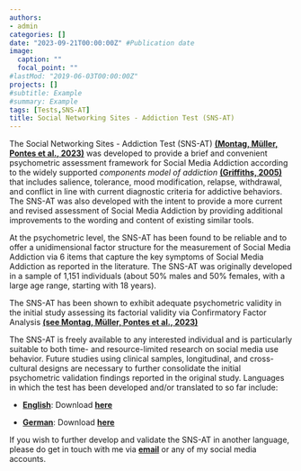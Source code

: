 ```yaml
---
authors:
- admin
categories: []
date: "2023-09-21T00:00:00Z" #Publication date
image:
  caption: ""
  focal_point: ""
#lastMod: "2019-06-03T00:00:00Z" 
projects: []
#subtitle: Example
#summary: Example
tags: [Tests,SNS-AT]
title: Social Networking Sites - Addiction Test (SNS-AT)
---
```

The Social Networking Sites - Addiction Test (SNS-AT) **[(Montag, Müller, Pontes et al., 2023)](https://doi.org/10.1186/s40359-023-01342-9)** was developed to provide a brief and convenient psychometric assessment framework for Social Media Addiction according to the widely supported _components model of addiction_ **[(Griffiths, 2005)](https://doi.org/10.1080/14659890500114359)** that includes salience, tolerance, mood modification, relapse, withdrawal, and conflict in line with current diagnostic criteria for addictive behaviors. The SNS-AT was also developed with the intent to provide a more current and revised assessment of Social Media Addiction by providing additional improvements to the wording and content of existing similar tools.

At the psychometric level, the SNS-AT has been found to be reliable and to offer a unidimensional factor structure for the measurement of Social Media Addiction via 6 items that capture the key symptoms of Social Media Addiction as reported in the literature. The SNS-AT was originally developed in a sample of 1,151 individuals (about 50% males and 50% females, with a large age range, starting with 18 years).

The SNS-AT has been shown to exhibit adequate psychometric validity in the initial study assessing its factorial validity via Confirmatory Factor Analysis **[(see Montag, Müller, Pontes et al., 2023)](https://doi.org/10.1186/s40359-023-01342-9)**

The SNS-AT is freely available to any interested individual and is particularly suitable to both time- and resource-limited research on social media use behavior. Future studies using clinical samples, longitudinal, and cross-cultural designs are necessary to further consolidate the initial psychometric validation findings reported in the original study. Languages in which the test has been developed and/or translated to so far include:

* **[English](https://doi.org/10.1186/s40359-023-01342-9)**: Download  **[here](https://osf.io/vjwdf)**

* **[German](https://doi.org/10.1186/s40359-023-01342-9)**: Download **[here](https://osf.io/yhx5f)**

If you wish to further develop and validate the SNS-AT in another language, please do get in touch with me via **[email](mailto:contactme@halleypontes.com)** or any of my social media accounts.